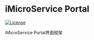 # iMicroService Portal
[![License](https://img.shields.io/badge/License-Apache%202.0-blue.svg?label=license)](https://github.com/iMicroService/imicroservice.github.io/blob/master/LICENSE)

iMicroService Portal界面框架 